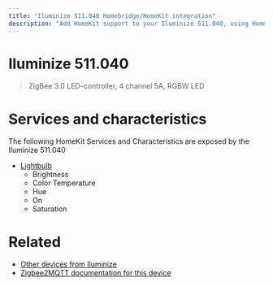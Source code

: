 ```yaml
---
title: "Iluminize 511.040 Homebridge/HomeKit integration"
description: "Add HomeKit support to your Iluminize 511.040, using Homebridge, Zigbee2MQTT and homebridge-z2m."
---
```

<!---
This file has been GENERATED using src/docgen/docgen.ts
DO NOT EDIT THIS FILE MANUALLY!
-->
# Iluminize 511.040
> ZigBee 3.0 LED-controller, 4 channel 5A, RGBW LED


# Services and characteristics
The following HomeKit Services and Characteristics are exposed by
the Iluminize 511.040

* [Lightbulb](../../light.md)
  * Brightness
  * Color Temperature
  * Hue
  * On
  * Saturation


# Related
* [Other devices from Iluminize](../index.md#iluminize)
* [Zigbee2MQTT documentation for this device](https://www.zigbee2mqtt.io/devices/511.040.html)